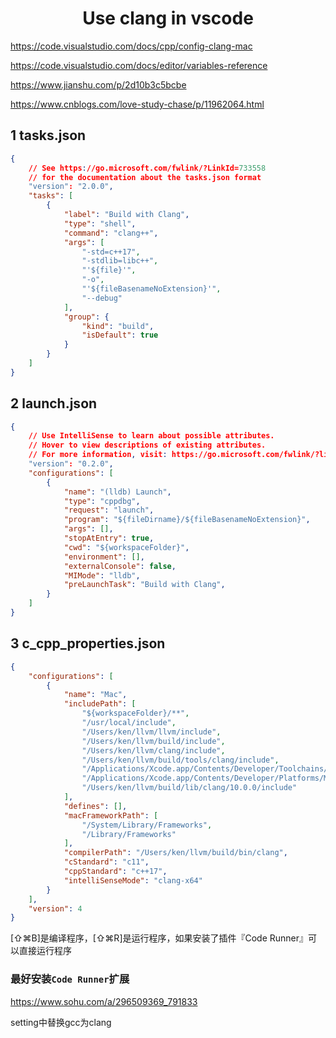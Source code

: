 <h1 align="center">Use clang in vscode</h1>


https://code.visualstudio.com/docs/cpp/config-clang-mac

https://code.visualstudio.com/docs/editor/variables-reference



https://www.jianshu.com/p/2d10b3c5bcbe

https://www.cnblogs.com/love-study-chase/p/11962064.html

## 1 tasks.json

```json
{
    // See https://go.microsoft.com/fwlink/?LinkId=733558
    // for the documentation about the tasks.json format
    "version": "2.0.0",
    "tasks": [
        {
            "label": "Build with Clang",
            "type": "shell",
            "command": "clang++",
            "args": [
                "-std=c++17",
                "-stdlib=libc++",
                "'${file}'",
                "-o",
                "'${fileBasenameNoExtension}'",
                "--debug"
            ],
            "group": {
                "kind": "build",
                "isDefault": true
            }
        }
    ]
}
```



## 2 launch.json

```json
{
    // Use IntelliSense to learn about possible attributes.
    // Hover to view descriptions of existing attributes.
    // For more information, visit: https://go.microsoft.com/fwlink/?linkid=830387
    "version": "0.2.0",
    "configurations": [
        {
            "name": "(lldb) Launch",
            "type": "cppdbg",
            "request": "launch",
            "program": "${fileDirname}/${fileBasenameNoExtension}",
            "args": [],
            "stopAtEntry": true,
            "cwd": "${workspaceFolder}",
            "environment": [],
            "externalConsole": false,
            "MIMode": "lldb",
            "preLaunchTask": "Build with Clang",
        }
    ]
}
```





## 3 c_cpp_properties.json

```json
{
    "configurations": [
        {
            "name": "Mac",
            "includePath": [
                "${workspaceFolder}/**",
                "/usr/local/include",
                "/Users/ken/llvm/llvm/include",
                "/Users/ken/llvm/build/include",
                "/Users/ken/llvm/clang/include",
                "/Users/ken/llvm/build/tools/clang/include",
                "/Applications/Xcode.app/Contents/Developer/Toolchains/XcodeDefault.xctoolchain/usr/include/c++/v1",
                "/Applications/Xcode.app/Contents/Developer/Platforms/MacOSX.platform/Developer/SDKs/MacOSX.sdk/usr/include",
                "/Users/ken/llvm/build/lib/clang/10.0.0/include"
            ],
            "defines": [],
            "macFrameworkPath": [
                "/System/Library/Frameworks",
                "/Library/Frameworks"
            ],
            "compilerPath": "/Users/ken/llvm/build/bin/clang",
            "cStandard": "c11",
            "cppStandard": "c++17",
            "intelliSenseMode": "clang-x64"
        }
    ],
    "version": 4
}
```



[⇧⌘B]是编译程序，[⇧⌘R]是运行程序，如果安装了插件『Code Runner』可以直接运行程序



### 最好安装`Code Runner`扩展

https://www.sohu.com/a/296509369_791833

setting中替换gcc为clang

